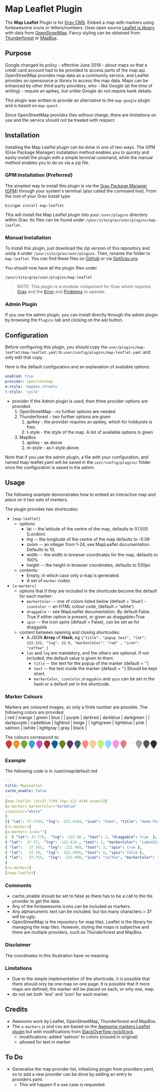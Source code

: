 # Map Leaflet Plugin

The **Map Leaflet** Plugin is for [Grav CMS](http://github.com/getgrav/grav). Embed a map with markers using fontawesome icons or letters/numbers. Uses open source [Leaflet js library](https://leafletjs.com) with data from [OpenStreetMap](https://www.openstreetmap.org). Fancy styling can be obtained from  [Thunderforest](https://www.thunderforest.com) or [MapBox](https://www.mapbox.com).

## Purpose

Google changed its policy - effective June 2018 - about maps so that a credit card account had to be provided to access parts of the map api. OpenStreetMap provides map data as a community service, and Leaflet provides an opensource js library to access the map data. Maps can be enhanced by other third-party providers, who - like Google (at the time of writing) - require an apikey, but unlike Google do not require bank details.

This plugin was written to provide an alternative to the `map-google` plugin and is based on `map-quest`.

Since OpenStreetMap provides tiles without charge, there are limitations on use and the service should not be treated with respect.

## Installation

Installing the Map Leaflet plugin can be done in one of two ways. The GPM (Grav Package Manager) installation method enables you to quickly and easily install the plugin with a simple terminal command, while the manual method enables you to do so via a zip file.

### GPM Installation (Preferred)

The simplest way to install this plugin is via the [Grav Package Manager (GPM)](http://learn.getgrav.org/advanced/grav-gpm) through your system's terminal (also called the command line).  From the root of your Grav install type:

    bin/gpm install map-leaflet

This will install the Map Leaflet plugin into your `/user/plugins` directory within Grav. Its files can be found under `/your/site/grav/user/plugins/map-leaflet`.

### Manual Installation

To install this plugin, just download the zip version of this repository and unzip it under `/your/site/grav/user/plugins`. Then, rename the folder to `map-leaflet`. You can find these files on [GitHub](https://github.com/finanalyst/grav-plugin-map-leaflet) or via [GetGrav.org](http://getgrav.org/downloads/plugins#extras).

You should now have all the plugin files under

    /your/site/grav/user/plugins/map-leaflet

> NOTE: This plugin is a modular component for Grav which requires [Grav](http://github.com/getgrav/grav) and the [Error](https://github.com/getgrav/grav-plugin-error) and [Problems](https://github.com/getgrav/grav-plugin-problems) to operate.

### Admin Plugin

If you use the admin plugin, you can install directly through the admin plugin by browsing the `Plugins` tab and clicking on the `Add` button.

## Configuration

Before configuring this plugin, you should copy the `user/plugins/map-leaflet/map-leaflet.yaml` to `user/config/plugins/map-leaflet.yaml` and only edit that copy.

Here is the default configuration and an explanation of available options:

```yaml
enabled: true
provider: opensteetmap
m-style: 'mapbox.streets'
t-style: 'cycle'
```

- provider If the Admin plugin is used, then three provider options are provided.
    1. OpenStreetMap - no further options are needed
    1. Thunderforest - two further options are given
        1. apikey - the provider requires an apikey, which for hobbyists is free.
        1. t-style - the style of the map. A list of available options is given
    1. MapBox
        1. apikey - as above
        1. m-style - as t-style above.

Note that if you use the admin plugin, a file with your configuration, and named map-leaflet.yaml will be saved in the `user/config/plugins/` folder once the configuration is saved in the admin.

## Usage

The following example demonstrates how to embed an interactive map and place on it two sets of markers.

The plugin provides two shortcodes:
- `[map-leaflet]`
    - options:
        - lat -- the latitude of the centre of the map, defaults to 51.505 (London).
        - lng -- the longitude of the centre of the map  defaults to -0.09
        - zoom -- an integer from 1-24, see MapLeaflet documentation. Defaults to 13.
        - width -- the width in browser coordinates for the map, defaults to 100%
        - height -- the height in browser coordinates, defaults to 530px
    - contents:
        - Empty, in which case only a map is generated.
        - A set of `marker` codes.
- `[a-markers]`
    - options that if they are included in the shortcode become the default for each marker:
        - `markerColor` -- one of colors listed below  (default = 'blue')
        -` iconColor` -- an HTML colour code, (default = 'white')
        - `draggable` -- see MapLeaflet documentation. By default False. True if either option is present, or given as draggable=True
        - `spin` -- the icon spins (default = False), can be set as for draggable
    - content between opening and closing shortcodes:
        - A JSON **Array** of **Hash**, eg
            `{"title": "popup text", "lat": 122.222, "lng": 22.9, "markerColor": "red" , "icon": "coffee" }`
        - `lat` and `lng` are mandatory, and the others are optional. If not included, the default value is given to them.
            - `title` -- the text for the popup of the marker (default = '')
            - `text` -- the text inside the marker (default = '') Should be kept short.
            - `markerColor`,` iconColor`,`draggable` and `spin` can be set in the hash or a default set in the shortcode.

### Marker Colours
Markers are coloured images, so only a finite number are possible. The following colors are provided:  
| red | orange | green | blue |
| purple | darkred | darkblue | darkgreen |
| darkpurple | cadetblue | lightred | beige |
| lightgreen | lightblue | pink | salmon |
 |white | lightgray | gray | black |

The colours correspond to:
![](assets/images/markers-soft.png)
### Example
The following code is in <path to grav>/user/map/default.md
```yaml
---
title: MapLeaflet
cache_enable: false
---
[map-leaflet lat=37.7749 lng=-122.4194 zoom=13]
[a-markers markerColor="darkblue"
iconColor="white"
]
[{ "lat": 37.7749, "lng": -122.4194, "icon": "home", "title": "Home Position" } ]
[/a-markers]
[a-markers icon=""]
[  { "lat": 37.775,  "lng": -122.48 , "text": 1, "draggable": true  },
{ "lat":  37.77,  "lng": -122.414 , "text": 2, "markerColor": "cadetblue" },
{ "lat":   37.765,  "lng": -122.409, "text": 3, "spin": true },
{ "lat":   37.76,  "lng": -122.3995, "text": 4, "spin": false },
{ "lat":   37.755,  "lng": -122.499, "icon": "coffee", "markerColor": "red", "title": "Lovely bistro"}
]
[/a-markers]
[/map-leaflet]

```
### Comments
- cache_enable should be set to false as there has to be a call to the tile provider to get the data.
- Any of the fontawesome icons can be included as markers.
- Any alphanumeric text can be included, but too many characters > 3? will be ugly.
- OpenStreetMap is the repository for map tiles, Leaflet is the library for managing the map tiles. However, styling the maps is subjective and there are multiple providers, such as Thunderforest and MapBox.

### Disclaimer
The coordinates in this illustration have no meaning.

### Limitations
- Due to the simple implementation of the shortcode, it is possible that there should only be one map on one page. It is possible that if more maps are defined, the marker will be placed on each, or only one, map.
- do not set both 'text' and 'icon' for each marker.

## Credits

- Awesome work by Leaflet, OpenStreetMap, Thunderforest and MapBox.
- The `a-markers` js and css are based on the [Awesome markers Leaflet plugin](https://github.com/lvoogdt/Leaflet.awesome-markers) but with modifications from [StackOverflow rockXrock](https://stackoverflow.com/a/25563023/6293949).
    - modifications: added 'salmon' to colors (missed in original)
    - allowed for text in marker

## To Do
- Generalise the map provider list, initializing plugin from providers.yaml, so to add a new provider can be done by adding an entry to providers.yaml.
    - This will happen if a use case is requested.

